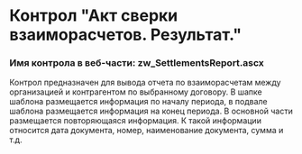 ﻿---
description: 2.6.0.0
---
# Контрол "Акт сверки взаиморасчетов. Результат."
### Имя контрола в веб-части: zw_SettlementsReport.ascx
Контрол предназначен для вывода отчета по взаиморасчетам между организацией и контрагентом по выбранному договору.
В шапке шаблона размещается информация по началу периода, в подвале шаблона размещается информация на конец периода.
В основной части размещается повторяющаяся информация. К такой информации относится дата документа, номер, наименование документа, сумма и т.д.


